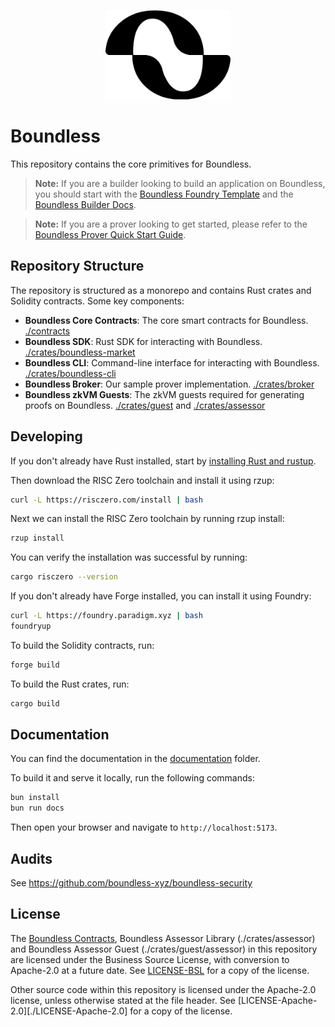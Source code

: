 <p align="center">
  <img src="Boundless_Logo black.png" alt="Boundless Logo" width="200">
</p>

# Boundless

This repository contains the core primitives for Boundless.

> **Note:** If you are a builder looking to build an application on Boundless, you should start with the [Boundless Foundry Template](https://github.com/boundless-xyz/boundless-foundry-template) and the [Boundless Builder Docs](https://docs.beboundless.xyz/developers/quick-start).

> **Note:** If you are a prover looking to get started, please refer to the [Boundless Prover Quick Start Guide](https://docs.beboundless.xyz/provers/quick-start).

## Repository Structure

The repository is structured as a monorepo and contains Rust crates and Solidity contracts. Some key components:

- **Boundless Core Contracts**: The core smart contracts for Boundless. [./contracts](./contracts)
- **Boundless SDK**: Rust SDK for interacting with Boundless. [./crates/boundless-market](./crates/boundless-market)
- **Boundless CLI**: Command-line interface for interacting with Boundless. [./crates/boundless-cli](./crates/boundless-cli)
- **Boundless Broker**: Our sample prover implementation. [./crates/broker](./crates/broker)
- **Boundless zkVM Guests**: The zkVM guests required for generating proofs on Boundless. [./crates/guest](./crates/guest) and [./crates/assessor](./crates/assessor)

## Developing

If you don't already have Rust installed, start by [installing Rust and rustup](https://doc.rust-lang.org/cargo/getting-started/installation.html).

Then download the RISC Zero toolchain and install it using rzup:

```sh
curl -L https://risczero.com/install | bash
```

Next we can install the RISC Zero toolchain by running rzup install:

```sh
rzup install
```

You can verify the installation was successful by running:

```sh
cargo risczero --version
```

If you don't already have Forge installed, you can install it using Foundry:

```sh
curl -L https://foundry.paradigm.xyz | bash
foundryup
```

To build the Solidity contracts, run:

```sh
forge build
```

To build the Rust crates, run:

```sh
cargo build
```

## Documentation

You can find the documentation in the [documentation](./documentation) folder.

To build it and serve it locally, run the following commands:

```sh
bun install
bun run docs
```

Then open your browser and navigate to `http://localhost:5173`.

## Audits

See https://github.com/boundless-xyz/boundless-security

## License

The [Boundless Contracts](./contracts), Boundless Assessor Library (./crates/assessor) and Boundless Assessor Guest (./crates/guest/assessor) in this repository are licensed under the Business Source License, with conversion to Apache-2.0 at a future date. See [LICENSE-BSL](./LICENSE-BSL) for a copy of the license.

Other source code within this repository is licensed under the Apache-2.0 license, unless otherwise stated at the file header. See [LICENSE-Apache-2.0][./LICENSE-Apache-2.0] for a copy of the license.
